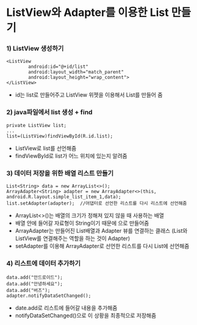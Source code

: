 # ListView와 Adapter를 이용한 List 만들기
### 1) ListView 생성하기
```
<ListView
        android:id="@+id/list"
        android:layout_width="match_parent"
        android:layout_height="wrap_content">
</ListView>
```
- id는 list로 만들어주고 ListView 위젯을 이용해서 List를 만들어 줌

### 2) java파일에서 list 생성 + find
```
private ListView list;
...
list=(ListView)findViewById(R.id.list);
```
- ListView로 list를 선언해줌
- findViewById로 list가 어느 위치에 있는지 알려줌

### 3) 데이터 저장을 위한 배열 리스트 만들기
```
List<String> data = new ArrayList<>();
ArrayAdapter<String> adapter = new ArrayAdapter<>(this, android.R.layout.simple_list_item_1,data);
list.setAdapter(adapter);  //어댑터로 선언한 리스트를 다시 리스트에 선언해줌
```
- ArrayList<>()는 배열의 크기가 정해져 있지 않을 때 사용하는 배열
- 배열 안에 들어갈 자료형이 String이기 때문에 <String>으로 만들어줌
- ArrayAdapter는 만들어진 List배열과 Adapter 뷰를 연결하는 클래스 (List와 ListView를 연결해주는 역할을 하는 것이 Adapter)
- setAdapter를 이용해 ArrayAdapter로 선언한 리스트를 다시 List에 선언해줌
   
### 4) 리스트에 데이터 추가하기
```
data.add("안드로이드");
data.add("안녕하세요");
data.add("버즈");
adapter.notifyDataSetChanged();
```
- date.add로 리스트에 들어갈 내용을 추가해줌
- notifyDataSetChanged()으로 이 상황을 최종적으로 저장해줌


